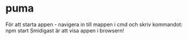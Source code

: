 # puma

För att starta appen - navigera in till mappen i cmd och skriv kommandot: 
npm start
Smidigast är att visa appen i browsern!
